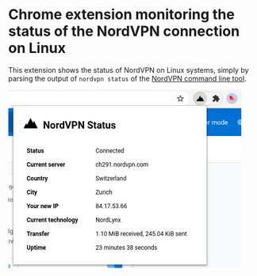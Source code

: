 # Chrome extension monitoring the status of the NordVPN connection on Linux

This extension shows the status of NordVPN on Linux systems, simply by parsing the output of `nordvpn status` of the [NordVPN command line tool](https://nordvpn.com/download/linux/).

![](screenshot.png)
